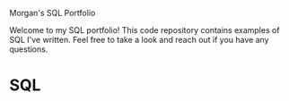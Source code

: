 Morgan's SQL Portfolio

Welcome to my SQL portfolio! This code repository contains examples of SQL I've written. Feel free to take a look and reach out if you have any questions.

# SQL 
